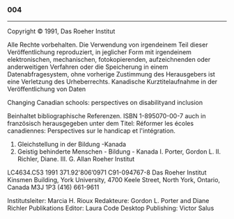 ### 004 ###
***

Copyright © 1991, Das Roeher Institut

Alle Rechte vorbehalten. Die Verwendung von irgendeinem Teil dieser Veröffentlichung reproduziert,
in jeglicher Form mit irgendeinem elektronischen, mechanischen, fotokopierenden, aufzeichnenden oder
anderweitigen Verfahren oder die Speicherung in einem Datenabfragesystem, ohne vorherige
Zustimmung des Herausgebers ist eine Verletzung des Urheberrechts.
Kanadische Kurztitelaufnahme in der Veröffentlichung von Daten

Changing Canadian schools: perspectives on disabilityand inclusion

Beinhaltet bibliographische Referenzen.
ISBN 1-895070-00-7
auch in französisch herausgegeben unter dem Titel:
Réformer les écoles canadiennes: Perspectives sur le handicap et l'intégration.

1. Gleichstellung in der Bildung -Kanada
2. Geistig behinderte Menschen - Bildung - Kanada
I. Porter, Gordon L. II. Richler, Diane.
III. G. Allan Roeher Institut

LC4634.C53 1991 371.92'806’0971 C91-094767-8
Das Roeher Institut
Kinsmen Building, York University,
4700 Keele Street, North York, Ontario, Canada
M3J 1P3
(416) 661-9611

Institutsleiter:	Marcia H. Rioux
Redakteure:		Gordon L. Porter and Diane Richler
Publikations Editor:	Laura Code
Desktop Publishing:	Victor Salus
